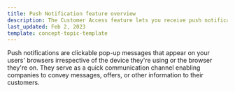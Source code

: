 ```yaml
---
title: Push Notification feature overview
description: The Customer Access feature lets you receive push notifications
last_updated: Feb 2, 2023
template: concept-topic-template
---
```



Push notifications are clickable pop-up messages that appear on your users' browsers irrespective of the device they're using or the browser they're on. 
They serve as a quick communication channel enabling companies to convey messages, offers, or other information to their customers.
